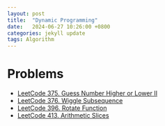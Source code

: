```yaml
---
layout: post
title:  "Dynamic Programming"
date:   2024-06-27 10:26:00 +0800
categories: jekyll update
tags: Algorithm
---
```


# Problems
- [LeetCode 375. Guess Number Higher or Lower II](https://owenrrr.github.io/jekyll/update/LeetCode-375/)
- [LeetCode 376. Wiggle Subsequence](https://owenrrr.github.io/jekyll/update/LeetCode-376/)
- [LeetCode 396. Rotate Function](https://owenrrr.github.io/jekyll/update/LeetCode-396/)
- [LeetCode 413. Arithmetic Slices](https://owenrrr.github.io/jekyll/update/LeetCode-413/)
